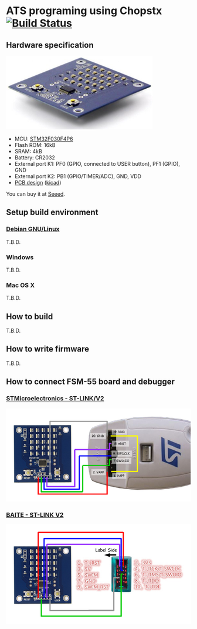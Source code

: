 # ATS programing using Chopstx [![Build Status](https://travis-ci.org/fpiot/chopstx-ats.svg?branch=fsm55-ats)](https://travis-ci.org/fpiot/chopstx-ats)

## Hardware specification

[![](metasepi/img/FSM-55.jpg)](http://www.seeedstudio.com/depot/FSM55-LED-Matrix-Display-p-2121.html)

* MCU: [STM32F030F4P6](http://www.st.com/web/catalog/mmc/FM141/SC1169/SS1574/LN1826/PF258968)
* Flash ROM: 16kB
* SRAM: 4kB
* Battery: CR2032
* External port K1: PF0 (GPIO, connected to USER button), PF1 (GPIO), GND
* External port K2: PB1 (GPIO/TIMER/ADC), GND, VDD
* [PCB design](http://git.gniibe.org/gitweb/?p=fsm-55.git;a=summary) ([kicad](http://www.kicad-pcb.org))

You can buy it at [Seeed](http://www.seeedstudio.com/depot/FSM55-LED-Matrix-Display-p-2121.html).

## Setup build environment

### [Debian GNU/Linux](https://www.debian.org/)

T.B.D.

### Windows

T.B.D.

### Mac OS X

T.B.D.

## How to build

T.B.D.

## How to write firmware

T.B.D.

## How to connect FSM-55 board and debugger

### [STMicroelectronics - ST-LINK/V2](http://www.st.com/web/en/catalog/tools/PF251168)

![](metasepi/draw/connect-stlink-ST.png)

### [BAITE - ST-LINK V2](http://www.aliexpress.com/item/Free-Shipping-1SET-ST-Link-st-link-V2-for-STM8S-STM8L-STM32-Cortex-M0-Cortex-M3/1619197946.html)

![](metasepi/draw/connect-stlink-BAITE.png)
